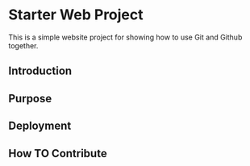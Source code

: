 # Starter Web Project

This is a simple website project for
showing how to use Git and Github together.

## Introduction

## Purpose

## Deployment

## How TO Contribute
 
